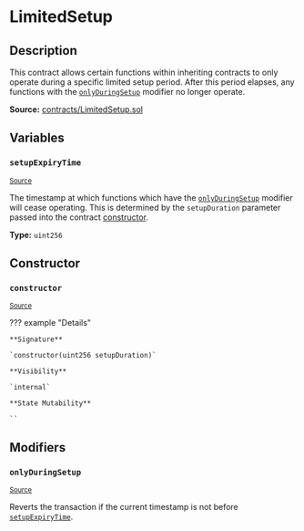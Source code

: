 # LimitedSetup

## Description

This contract allows certain functions within inheriting contracts to only operate during a specific limited setup period. After this period elapses, any functions with the [`onlyDuringSetup`](#onlyduringsetup) modifier no longer operate.

**Source:** [contracts/LimitedSetup.sol](https://github.com/Synthetixio/synthetix/tree/v2.73.1/contracts/LimitedSetup.sol)

## Variables

### `setupExpiryTime`

<sub>[Source](https://github.com/Synthetixio/synthetix/tree/v2.73.1/contracts/LimitedSetup.sol#L5)</sub>

The timestamp at which functions which have the [`onlyDuringSetup`](#onlyduringsetup) modifier will cease operating. This is determined by the `setupDuration` parameter passed into the contract [constructor](#constructor).

**Type:** `uint256`

## Constructor

### `constructor`

<sub>[Source](https://github.com/Synthetixio/synthetix/tree/v2.73.1/contracts/LimitedSetup.sol#L11)</sub>

??? example "Details"

    **Signature**

    `constructor(uint256 setupDuration)`

    **Visibility**

    `internal`

    **State Mutability**

    ``

## Modifiers

### `onlyDuringSetup`

<sub>[Source](https://github.com/Synthetixio/synthetix/tree/v2.73.1/contracts/LimitedSetup.sol#L15)</sub>

Reverts the transaction if the current timestamp is not before [`setupExpiryTime`](#setupexpirytime).
